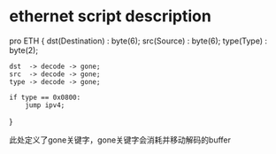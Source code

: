 # ethernet script description
pro ETH {
    dst(Destination)    : byte(6);
    src(Source)         : byte(6);
    type(Type)          : byte(2);

    dst  -> decode -> gone;
    src  -> decode -> gone;
    type -> decode -> gone;

    if type == 0x0800:
        jump ipv4;
}

此处定义了gone关键字，gone关键字会消耗并移动解码的buffer
